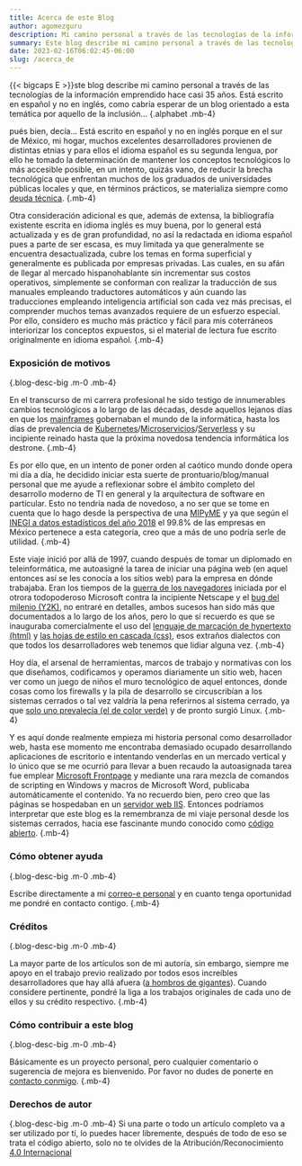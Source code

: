 ```yaml
---
title: Acerca de este Blog
author: agomezguru
description: Mi camino personal a través de las tecnologías de la información emprendido hace casi 35 años.
summary: Este blog describe mi camino personal a través de las tecnologías de la información emprendido hace casi 35 años. Está escrito en español y no en inglés, como cabría esperar de un blog orientado a esta temática por aquello de la inclusión...
date: 2023-02-16T06:02:45-06:00
slug: /acerca_de
---
```


{{< bigcaps E >}}ste blog describe mi camino personal a través de las tecnologías de la información emprendido hace casi 35 años. Está escrito en español y no en inglés, como cabría esperar de un blog orientado a esta temática por aquello de la inclusión...
{.alphabet .mb-4}

pués bien, decía... Está escrito en español y no en inglés porque en el sur de México, mi hogar, muchos excelentes desarrolladores provienen de distintas etnias y para ellos el idioma español es su segunda lengua, por ello he tomado la determinación de mantener los conceptos tecnológicos lo más accesible posible, en un intento, quizás vano, de reducir la brecha tecnológica que enfrentan muchos de los graduados de universidades públicas locales y que, en términos prácticos, se materializa siempre como [deuda técnica](https://www.javiergarzas.com/2012/11/deuda-tecnica-2.html).
{.mb-4}

Otra consideración adicional es que, además de extensa, la bibliografía existente escrita en idioma inglés es muy buena, por lo general está actualizada y es de gran profundidad, no así la redactada en idioma español pues a parte de ser escasa, es muy limitada ya que generalmente se encuentra desactualizada, cubre los temas en forma superficial y generalmente es publicada por empresas privadas. Las cuales, en su afán de llegar al mercado hispanohablante sin incrementar sus costos operativos, simplemente se conforman con realizar la traducción de sus manuales empleando traductores automáticos y aún cuando las traducciones empleando inteligencia artificial son cada vez más precisas, el comprender muchos temas avanzados requiere de un esfuerzo especial. Por ello, considero es mucho más práctico y fácil para mis coterráneos interiorizar los conceptos expuestos, si el material de lectura fue escrito originalmente en idioma español.
{.mb-4}

### Exposición de motivos
{.blog-desc-big .m-0 .mb-4}

En el transcurso de mi carrera profesional he sido testigo de innumerables cambios tecnológicos a lo largo de las décadas, desde aquellos lejanos días en que los [mainframes](https://es.wikipedia.org/wiki/Unidad_central) gobernaban el mundo de la informática, hasta los días de prevalencia de [Kubernetes](https://es.wikipedia.org/wiki/Kubernetes)/[Microservicios](https://aws.amazon.com/es/microservices/)/[Serverless](https://www.redhat.com/es/topics/cloud-native-apps/what-is-serverless) y su incipiente reinado hasta que la próxima novedosa tendencia informática los destrone.
{.mb-4}

Es por ello que, en un intento de poner orden al caótico mundo donde opera mi día a día, he decidido iniciar esta suerte de prontuario/blog/manual personal que me ayude a reflexionar sobre el ámbito completo del desarrollo moderno de TI en general y la arquitectura de software en particular. Esto no tendría nada de novedoso, a no ser que se tome en cuenta que lo hago desde la perspectiva de una [MIPyME](https://www.certus.edu.pe/blog/que-significa-mipymes/) y ya que según el [INEGI a datos estadísticos del año 2018](https://www.gob.mx/se/articulos/inegi-presenta-resultados-de-la-encuesta-nacional-sobre-productividad-y-competitividad-de-las-mipymes-enaproce-2018) el 99.8% de las empresas en México pertenece a esta categoría, creo que a más de uno podría serle de utilidad.
{.mb-4}

Este viaje inició por allá de 1997, cuando después de tomar un diplomado en teleinformática, me autoasigné la tarea de iniciar una página web (en aquel entonces así se les conocía a los sitios web) para la empresa en dónde trabajaba. Eran los tiempos de la [guerra de los navegadores](https://es.wikipedia.org/wiki/Guerra_de_navegadores) iniciada por el otrora todopoderoso Microsoft contra la incipiente Netscape y el [bug del milenio (Y2K)](https://es.wikipedia.org/wiki/Problema_del_a%C3%B1o_2000), no entraré en detalles, ambos sucesos han sido más que documentados a lo largo de los años, pero lo que sí recuerdo es que se inauguraba comercialmente el uso del [lenguaje de marcación de hypertexto (html)](https://keepcoding.io/blog/historia-de-html/#Origenes_de_HTML) y [las hojas de estilo en cascada (css)](https://es.wikipedia.org/wiki/CSS), esos extraños dialectos con que todos los desarrolladores web tenemos que lidiar alguna vez.
{.mb-4}

Hoy día, el arsenal de herramientas, marcos de trabajo y normativas con los que diseñamos, codificamos y operamos diariamente un sitio web, hacen ver como un juego de niños el muro tecnológico de aquel entonces, donde cosas como los firewalls y la pila de desarrollo se circuscribían a los sistemas cerrados o tal vez valdría la pena referirnos al sistema cerrado, ya que [solo uno prevalecía (el de color verde)](https://eylenburg.github.io/os_marketshare.htm) y de pronto surgió Linux.
{.mb-4}

Y es aquí donde realmente empieza mi historia personal como desarrollador web, hasta ese momento me encontraba demasiado ocupado desarrollando aplicaciones de escritorio e intentando venderlas en un mercado vertical y lo único que se me ocurrió para llevar a buen recaudo la autoasignada tarea fue emplear [Microsoft Frontpage](https://es.wikipedia.org/wiki/Microsoft_FrontPage) y mediante una rara mezcla de comandos de scripting en Windows y macros de Microsoft Word, publicaba automáticamente el contenido. Ya no recuerdo bien, pero creo que las páginas se hospedaban en un [servidor web IIS](https://es.wikipedia.org/wiki/Internet_Information_Services). Entonces podríamos interpretar que este blog es la remembranza de mi viaje personal desde los sistemas cerrados, hacia ese fascinante mundo conocido como [código abierto](https://es.wikipedia.org/wiki/C%C3%B3digo_abierto).
{.mb-4}
### Cómo obtener ayuda
{.blog-desc-big .m-0 .mb-4}

Escribe directamente a mi [correo-e personal](mailto:alagunas@coati.com.mx) y en cuanto tenga oportunidad me pondré en contacto contigo.
{.mb-4}

### Créditos
{.blog-desc-big .m-0 .mb-4}

La mayor parte de los artículos son de mi autoría, sin embargo, siempre me apoyo en el trabajo previo realizado por todos esos increíbles desarrolladores que hay allá afuera ([a hombros de gigantes](https://www.larazon.es/cultura/de-donde-viene-la-expresion-a-hombros-de-gigantes-LD20238740/)). Cuando considere pertinente, pondré la liga a los trabajos originales de cada uno de ellos y su crédito respectivo. 
{.mb-4}

### Cómo contribuir a este blog
{.blog-desc-big .m-0 .mb-4}

Básicamente es un proyecto personal, pero cualquier comentario o sugerencia de mejora es bienvenido. Por favor no dudes de ponerte en [contacto conmigo](mailto:alagunas@coati.com.mx).
{.mb-4}

### Derechos de autor
{.blog-desc-big .m-0 .mb-4}
Si una parte o todo un artículo completo va a ser utilizado por tí, lo puedes hacer libremente, después de todo de eso se trata el código abierto, solo no te olvides de la Atribución/Reconocimiento [4.0 Internacional](https://creativecommons.org/licenses/by/4.0/legalcode.es)
